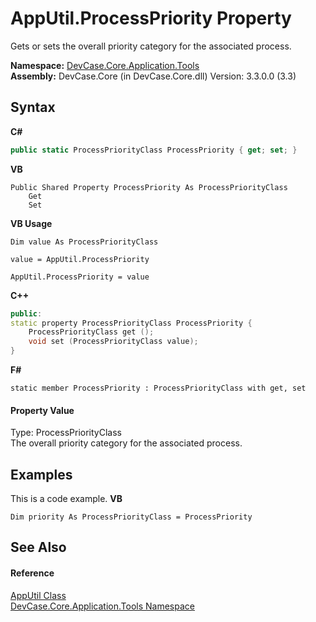 # AppUtil.ProcessPriority Property 
 

Gets or sets the overall priority category for the associated process.

**Namespace:**&nbsp;<a href="N_DevCase_Core_Application_Tools">DevCase.Core.Application.Tools</a><br />**Assembly:**&nbsp;DevCase.Core (in DevCase.Core.dll) Version: 3.3.0.0 (3.3)

## Syntax

**C#**<br />
``` C#
public static ProcessPriorityClass ProcessPriority { get; set; }
```

**VB**<br />
``` VB
Public Shared Property ProcessPriority As ProcessPriorityClass
	Get
	Set
```

**VB Usage**<br />
``` VB Usage
Dim value As ProcessPriorityClass

value = AppUtil.ProcessPriority

AppUtil.ProcessPriority = value
```

**C++**<br />
``` C++
public:
static property ProcessPriorityClass ProcessPriority {
	ProcessPriorityClass get ();
	void set (ProcessPriorityClass value);
}
```

**F#**<br />
``` F#
static member ProcessPriority : ProcessPriorityClass with get, set

```


#### Property Value
Type: ProcessPriorityClass<br />The overall priority category for the associated process.

## Examples
This is a code example. 
**VB**<br />
``` VB
Dim priority As ProcessPriorityClass = ProcessPriority
```


## See Also


#### Reference
<a href="T_DevCase_Core_Application_Tools_AppUtil">AppUtil Class</a><br /><a href="N_DevCase_Core_Application_Tools">DevCase.Core.Application.Tools Namespace</a><br />
